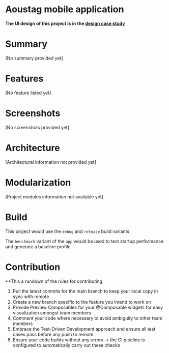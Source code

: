 Aoustag mobile application 
==========================

**The UI design of this project is in the [design case study]()** 

# Summary 
[No summary provided yet]

# Features 
[No feature listed yet]

# Screenshots 
[No screenshots provided yet]

# Architecture 
[Architectural information not provided yet]

# Modularization 
[Project modules information not available yet]

# Build 
This project would use the `debug` and `release` build variants 

The `benchmark` variant of the `app` would be used to test startup performance and generate 
a baseline profile

# Contribution 
**This a rundown of the rules for contributing 

1. Pull the latest commits for the main branch to keep your local copy in sync with remote 
2. Create a new branch specific to the feature you intend to work on 
3. Provide Preview Composables for your @Composable widgets for easy visualization amongst team members 
4. Comment your code where necessary to avoid ambiguity to other team members 
5. Embrace the Test-Driven Development approach and ensure all test cases pass before any push to remote
6. Ensure your code builds without any errors -> the CI pipeline is configured to automatically carry out these checks

